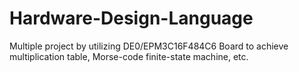 # Hardware-Design-Language 
Multiple project by utilizing DE0/EPM3C16F484C6 Board to achieve multiplication table, Morse-code finite-state machine, etc.
